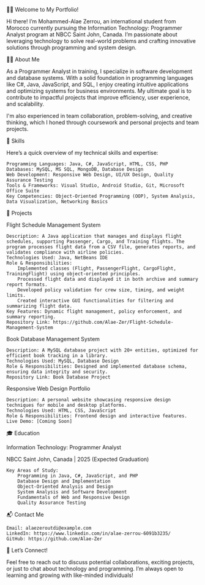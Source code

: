 👨‍💻 Welcome to My Portfolio!

Hi there! I’m Mohammed-Alae Zerrou, an international student from Morocco currently pursuing the Information Technology: Programmer Analyst program at NBCC Saint John, Canada. I’m passionate about leveraging technology to solve real-world problems and crafting innovative solutions through programming and system design.

🧑‍🎓 About Me

As a Programmer Analyst in training, I specialize in software development and database systems. With a solid foundation in programming languages like C#, Java, JavaScript, and SQL, I enjoy creating intuitive applications and optimizing systems for business environments. My ultimate goal is to contribute to impactful projects that improve efficiency, user experience, and scalability.

I'm also experienced in team collaboration, problem-solving, and creative thinking, which I honed through coursework and personal projects and team projects.

🔧 Skills

Here’s a quick overview of my technical skills and expertise:

    Programming Languages: Java, C#, JavaScript, HTML, CSS, PHP
    Databases: MySQL, MS SQL, MongoDB, Database Design
    Web Development: Responsive Web Design, UI/UX Design, Quality Assurance Testing
    Tools & Frameworks: Visual Studio, Android Studio, Git, Microsoft Office Suite
    Key Competencies: Object-Oriented Programming (OOP), System Analysis, Data Visualization, Networking Basics
    

🚀 Projects

Flight Schedule Management System

    Description: A Java application that manages and displays flight schedules, supporting Passenger, Cargo, and Training flights. The program processes flight data from a CSV file, generates reports, and validates compliance with airline policies.
    Technologies Used: Java, NetBeans IDE
    Role & Responsibilities:
        Implemented classes (Flight, PassengerFlight, CargoFlight, TrainingFlight) using object-oriented principles.
        Processed flight data and displayed it in both archive and summary report formats.
        Developed policy validation for crew size, timing, and weight limits.
        Created interactive GUI functionalities for filtering and summarizing flight data.
    Key Features: Dynamic flight management, policy enforcement, and summary reporting.
    Repository Link: https://github.com/Alae-Zer/Flight-Schedule-Management-System
    

Book Database Management System

    Description: A MySQL database project with 20+ entities, optimized for efficient book tracking in a library.
    Technologies Used: MySQL, Database Design
    Role & Responsibilities: Designed and implemented database schema, ensuring data integrity and security.
    Repository Link: Book Database Project

Responsive Web Design Portfolio

    Description: A personal website showcasing responsive design techniques for mobile and desktop platforms.
    Technologies Used: HTML, CSS, JavaScript
    Role & Responsibilities: Frontend design and interactive features.
    Live Demo: [Coming Soon]


🎓 Education

Information Technology: Programmer Analyst

NBCC Saint John, Canada | 2025 (Expected Graduation)

    Key Areas of Study:
        Programming in Java, C#, JavaScript, and PHP
        Database Design and Implementation
        Object-Oriented Analysis and Design
        System Analysis and Software Development
        Fundamentals of Web and Responsive Design
        Quality Assurance Testing


📬 Contact Me

    Email: alaezeroutdi@example.com
    LinkedIn: https://www.linkedin.com/in/alae-zerrou-6091b3235/
    GitHub: https://github.com/Alae-Zer
    

🌟 Let’s Connect!

Feel free to reach out to discuss potential collaborations, exciting projects, or just to chat about technology and programming. I’m always open to learning and growing with like-minded individuals!
